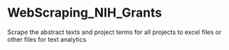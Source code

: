 # WebScraping_NIH_Grants
Scrape the abstract texts and project terms for all projects to excel files or other files for text analytics
